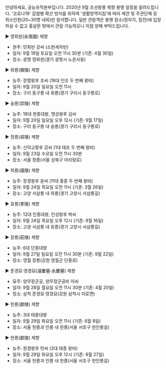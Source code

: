 안녕하세요, 궁능유적본부입니다. 2020년 9월 조선왕릉 제향 봉행 일정을 알려드립니다. '코로나19' 감염병 확산 방지를 위하여 '생활방역지침'에 따라 제관 및 주관단체 등 최소인원(20~30명 내외)만 참석합니다. 일반 관람객은 봉행 장소(정자각, 침전)에 입장하실 수 없고 홍살문 밖에서 관람 가능하오니 이점 양해 부탁드립니다.

▶ 영회원(永懷園) 제향
- 원주: 민회빈 강씨 (소현세자빈)
- 일자: 9월 19일 토요일 오전 11시 30분 (기존: 4월 30일)
- 장소: 광명 영회원(경기 광명시 노온사동)

▶ 휘릉(徽陵) 제향
- 능주: 장렬왕후 조씨 (16대 인조 두 번째 왕비)
- 일자: 9월 20일 일요일 오전 11시
- 장소: 구리 동구릉 내 휘릉(경기 구리시 동구릉로)

▶ 숭릉(崇陵) 제향
- 능주: 18대 현종대왕, 명성왕후 김씨
- 일자: 9월 20일 일요일 오후 12시 (기존: 9월 17일)
- 장소: 구리 동구릉 내 숭릉(경기 구리시 동구릉로)

▶ 정릉(貞陵) 제향
- 능주: 신덕고황후 강씨 (1대 태조 두 번째 왕비)
- 일자: 9월 23일 수요일 오전 11시 30분
- 장소: 서울 정릉(서울 성북구 아리랑로)

▶ 희릉(禧陵) 제향
- 능주: 장경왕후 윤씨 (11대 중종 두 번째 왕비)
- 일자: 9월 24일 목요일 오전 11시 (기존: 3월 26일)
- 장소: 고양 서삼릉 내 희릉(경기 고양시 서삼릉길)

▶ 효릉(孝陵) 제향
- 능주: 12대 인종대왕, 인성왕후 박씨
- 일자: 9월 24일 목요일 오후 12시 (기존: 9월 16일)
- 장소: 고양 서삼릉 내 효릉(경기 고양시 서삼릉길)

▶ 장릉(莊陵) 제향
- 능주: 6대 단종대왕
- 일자: 9월 27일 일요일 오전 11시 30분 (기존: 9월 22일)
- 장소: 영월 장릉(강원 영월군 단종로)

▶ 준경묘·영경묘(濬慶墓·永慶墓) 제향
- 묘주: 양무장군공, 양무장군공비 이씨
- 일자: 9월 28일 월요일 오전 11시 30분 (기존: 4월 20일)
- 장소: 삼척 준경묘·영경묘(강원 삼척시 미로면)

▶ 헌릉(獻陵) 제향
- 능주: 3대 태종대왕
- 일자: 9월 29일 화요일 오전 11시 (기존: 6월 8일)
- 장소: 서울 헌릉과 인릉 내 헌릉(서울 서초구 헌인릉길)

▶ 헌릉(獻陵) 제향
- 능주: 원경왕후 민씨 (3대 태종 왕비)
- 일자: 9월 29일 화요일 오후 12시 (기존: 8월 27일)
- 장소: 서울 헌릉과 인릉 내 헌릉(서울 서초구 헌인릉길)
